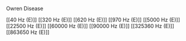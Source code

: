 Owren Disease

[[40 Hz (E)]]
[[320 Hz (E)]]
[[620 Hz (E)]]
[[970 Hz (E)]]
[[5000 Hz (E)]]
[[22500 Hz (E)]]
[[60000 Hz (E)]]
[[90000 Hz (E)]]
[[325360 Hz (E)]]
[[863650 Hz (E)]]